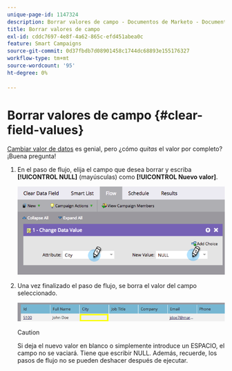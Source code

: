 ```yaml
---
unique-page-id: 1147324
description: Borrar valores de campo - Documentos de Marketo - Documentación del producto
title: Borrar valores de campo
exl-id: cddc7697-4e8f-4a62-865c-efd451abea0c
feature: Smart Campaigns
source-git-commit: 0d37fbdb7d08901458c1744dc68893e155176327
workflow-type: tm+mt
source-wordcount: '95'
ht-degree: 0%

---
```


# Borrar valores de campo {#clear-field-values}

[Cambiar valor de datos](/help/marketo/product-docs/core-marketo-concepts/smart-campaigns/flow-actions/change-data-value.md) es genial, pero ¿cómo _quitas_ el valor por completo? ¡Buena pregunta!

1. En el paso de flujo, elija el campo que desea borrar y escriba **[!UICONTROL NULL]** (mayúsculas) como **[!UICONTROL Nuevo valor]**.

   ![](assets/clear-field-values-1.png)

1. Una vez finalizado el paso de flujo, se borra el valor del campo seleccionado.

   ![](assets/clear-field-values-2.png)

   >[!CAUTION]
   >
   >Si deja el nuevo valor en blanco o simplemente introduce un ESPACIO, el campo no se vaciará. Tiene que escribir NULL. Además, recuerde, los pasos de flujo no se pueden deshacer después de ejecutar.
